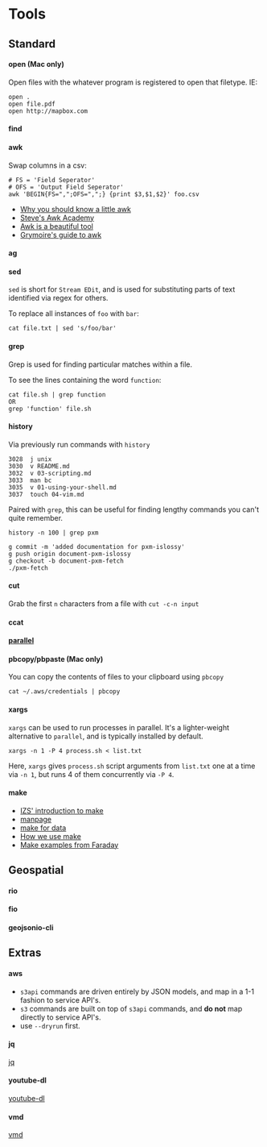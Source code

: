 
Tools
=====


Standard
--------

#### open (Mac only)

Open files with the whatever program is registered to open that filetype. IE:

    open .
    open file.pdf
    open http://mapbox.com


#### find

#### awk

Swap columns in a csv:

    # FS = 'Field Seperator'
    # OFS = 'Output Field Seperator'
    awk 'BEGIN{FS=",";OFS=",";} {print $3,$1,$2}' foo.csv

- [Why you should know a little awk](http://gregable.com/2010/09/why-you-should-know-just-little-awk.html)
- [Steve's Awk Academy](http://www.troubleshooters.com/codecorn/awk/index.htm)
- [Awk is a beautiful tool](http://www.eriwen.com/tools/awk-is-a-beautiful-tool/)
- [Grymoire's guide to awk](http://www.grymoire.com/Unix/Awk.html)
    
#### ag

#### sed

`sed` is short for `Stream EDit`, and is used for substituting parts of text identified via regex for others.

To replace all instances of `foo` with `bar`:

    cat file.txt | sed 's/foo/bar'


#### grep

Grep is used for finding particular matches within a file.

To see the lines containing the word `function`:

    cat file.sh | grep function
    OR
    grep 'function' file.sh


#### history

Via previously run commands with `history`

    3028  j unix
    3030  v README.md
    3032  v 03-scripting.md
    3033  man bc
    3035  v 01-using-your-shell.md
    3037  touch 04-vim.md

Paired with `grep`, this can be useful for finding lengthy commands you can't quite remember.

    history -n 100 | grep pxm

    g commit -m 'added documentation for pxm-islossy'
    g push origin document-pxm-islossy
    g checkout -b document-pxm-fetch
    ./pxm-fetch


#### cut

Grab the first `n` characters from a file with `cut -c-n input`

#### ccat

#### [parallel](https://www.gnu.org/software/parallel/)

#### pbcopy/pbpaste (Mac only)

You can copy the contents of files to your clipboard using `pbcopy`

    cat ~/.aws/credentials | pbcopy


#### xargs

`xargs` can be used to run processes in parallel. It's a lighter-weight alternative to `parallel`, and is typically installed by default.

    xargs -n 1 -P 4 process.sh < list.txt

Here, `xargs` gives `process.sh` script arguments from `list.txt` one at a time via `-n 1`, but runs 4 of them concurrently via `-P 4`.


#### make

- [IZS' introduction to make](https://gist.github.com/isaacs/62a2d1825d04437c6f08)
- [manpage](https://www.gnu.org/software/make/manual/make.html#Top)
- [make for data](http://mojodna.net/2015/01/07/make-for-data-using-make.html)
- [How we use make](https://segment.com/blog/how-we-use-make/)
- [Make examples from Faraday](https://github.com/faradayio/utility-landscape)


Geospatial
----------

#### rio

#### fio

#### geojsonio-cli


Extras
------

#### aws
  
- `s3api` commands are driven entirely by JSON models, and map in a 1-1 fashion to service API's.
- `s3` commands are built on top of `s3api` commands, and **do not** map directly to service API's.
- use `--dryrun` first.

#### jq

[jq](https://github.com/stedolan/jq)

#### youtube-dl

[youtube-dl](https://rg3.github.io/youtube-dl/)

#### vmd

[vmd](https://github.com/yoshuawuyts/vmd)
